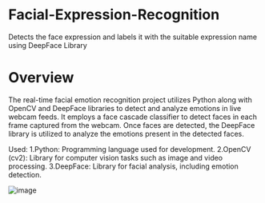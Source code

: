 # Facial-Expression-Recognition
Detects the face expression and labels it with the suitable expression name using DeepFace Library


# Overview

The real-time facial emotion recognition project utilizes Python along with OpenCV and DeepFace libraries to detect and analyze emotions in live webcam feeds. It employs a face cascade classifier to detect faces in each frame captured from the webcam. Once faces are detected, the DeepFace library is utilized to analyze the emotions present in the detected faces. 


Used:
1.Python: Programming language used for development.
2.OpenCV (cv2): Library for computer vision tasks such as image and video processing.
3.DeepFace: Library for facial analysis, including emotion detection.

![image](https://github.com/moxie814/Facial-Expression-Recognition/assets/C:/Users/Mannat/Downloads/methodology.jpg)
